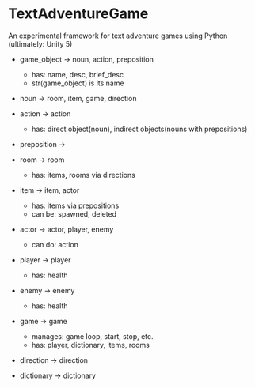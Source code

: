 # TextAdventureGame

An experimental framework for text adventure games using Python (ultimately: Unity 5)

* game_object -> noun, action, preposition
    + has: name, desc, brief_desc
    + str(game_object) is its name

* noun -> room, item, game, direction

* action -> action
    + has: direct object(noun), indirect objects(nouns with prepositions)
    
* preposition -> 
    
* room -> room
    + has: items, rooms via directions

* item -> item, actor
    + has: items via prepositions
    + can be: spawned, deleted
    
* actor -> actor, player, enemy
    + can do: action
    
* player -> player
    + has: health

* enemy -> enemy
    + has: health

* game -> game
    + manages: game loop, start, stop, etc.
    + has: player, dictionary, items, rooms

* direction -> direction
    

* dictionary -> dictionary
    
